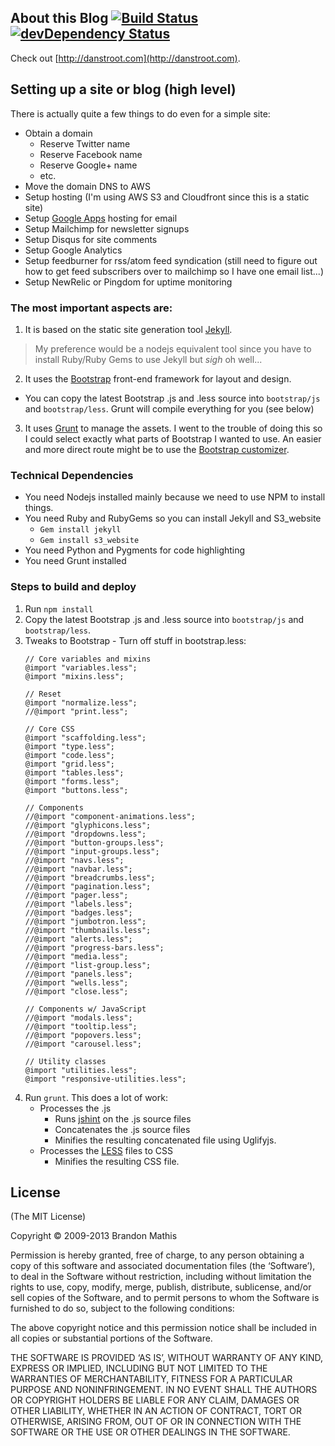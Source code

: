 ## About this Blog [![Build Status](https://secure.travis-ci.org/dstroot/my_blog.png)](http://travis-ci.org/dstroot/my_blog) [![devDependency Status](https://david-dm.org/dstroot/my_blog/dev-status.png)](https://david-dm.org/dstroot/my_blog#info=devDependencies)

Check out [http://danstroot.com](http://danstroot.com).

## Setting up a site or blog (high level)

There is actually quite a few things to do even for a simple site:
* Obtain a domain
  * Reserve Twitter name
  * Reserve Facebook name
  * Reserve Google+ name
  * etc.
* Move the domain DNS to AWS
* Setup hosting (I'm using AWS S3 and Cloudfront since this is a static site)
* Setup [Google Apps](http://www.google.com/enterprise/apps/business/) hosting for email
* Setup Mailchimp for newsletter signups
* Setup Disqus for site comments
* Setup Google Analytics
* Setup feedburner for rss/atom feed syndication (still need to figure out how to get feed subscribers over to mailchimp so I have one email list...)
* Setup NewRelic or Pingdom for uptime monitoring

### The most important aspects are:
1. It is based on the static site generation tool [Jekyll](http://jekyllrb.com/).

  > My preference would be a nodejs equivalent tool since you have
  > to install Ruby/Ruby Gems to use Jekyll but _sigh_ oh well...

2. It uses the [Bootstrap](http://getbootstrap.com/) front-end framework for layout and design.
 * You can copy the latest Bootstrap .js and .less source into `bootstrap/js` and `bootstrap/less`.  Grunt will compile everything for you (see below)
3. It uses [Grunt](http://gruntjs.com/) to manage the assets.  I went to the trouble of doing this so I could select exactly what parts of Bootstrap I wanted to use.  An easier and more direct route might be to use the [Bootstrap customizer](http://getbootstrap.com/customize/).

### Technical Dependencies
* You need Nodejs installed mainly because we need to use NPM to install things.
* You need Ruby and RubyGems so you can install Jekyll and S3_website
  * `Gem install jekyll`
  * `Gem install s3_website`
* You need Python and Pygments for code highlighting
* You need Grunt installed

### Steps to build and deploy
1. Run `npm install`
2. Copy the latest Bootstrap .js and .less source into `bootstrap/js` and `bootstrap/less`.
3. Tweaks to Bootstrap - Turn off stuff in bootstrap.less:
    ```
    // Core variables and mixins
    @import "variables.less";
    @import "mixins.less";

    // Reset
    @import "normalize.less";
    //@import "print.less";

    // Core CSS
    @import "scaffolding.less";
    @import "type.less";
    @import "code.less";
    @import "grid.less";
    @import "tables.less";
    @import "forms.less";
    @import "buttons.less";

    // Components
    //@import "component-animations.less";
    //@import "glyphicons.less";
    //@import "dropdowns.less";
    //@import "button-groups.less";
    //@import "input-groups.less";
    //@import "navs.less";
    //@import "navbar.less";
    //@import "breadcrumbs.less";
    //@import "pagination.less";
    //@import "pager.less";
    //@import "labels.less";
    //@import "badges.less";
    //@import "jumbotron.less";
    //@import "thumbnails.less";
    //@import "alerts.less";
    //@import "progress-bars.less";
    //@import "media.less";
    //@import "list-group.less";
    //@import "panels.less";
    //@import "wells.less";
    //@import "close.less";

    // Components w/ JavaScript
    //@import "modals.less";
    //@import "tooltip.less";
    //@import "popovers.less";
    //@import "carousel.less";

    // Utility classes
    @import "utilities.less";
    @import "responsive-utilities.less";
    ```
4. Run `grunt`.  This does a lot of work:
   * Processes the .js
       * Runs [jshint](http://www.jshint.com/) on the .js source files
       * Concatenates the .js source files
       * Minifies the resulting concatenated file using Uglifyjs.
    * Processes the [LESS](http://lesscss.org/) files to CSS
       * Minifies the resulting CSS file.

## License
(The MIT License)

Copyright © 2009-2013 Brandon Mathis

Permission is hereby granted, free of charge, to any person obtaining a copy of this software and associated documentation files (the ‘Software’), to deal in the Software without restriction, including without limitation the rights to use, copy, modify, merge, publish, distribute, sublicense, and/or sell copies of the Software, and to permit persons to whom the Software is furnished to do so, subject to the following conditions:

The above copyright notice and this permission notice shall be included in all copies or substantial portions of the Software.

THE SOFTWARE IS PROVIDED ‘AS IS’, WITHOUT WARRANTY OF ANY KIND, EXPRESS OR IMPLIED, INCLUDING BUT NOT LIMITED TO THE WARRANTIES OF MERCHANTABILITY, FITNESS FOR A PARTICULAR PURPOSE AND NONINFRINGEMENT. IN NO EVENT SHALL THE AUTHORS OR COPYRIGHT HOLDERS BE LIABLE FOR ANY CLAIM, DAMAGES OR OTHER LIABILITY, WHETHER IN AN ACTION OF CONTRACT, TORT OR OTHERWISE, ARISING FROM, OUT OF OR IN CONNECTION WITH THE SOFTWARE OR THE USE OR OTHER DEALINGS IN THE SOFTWARE.
